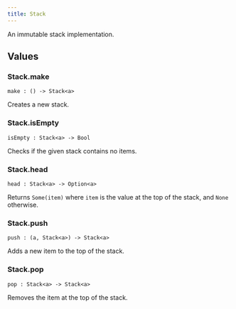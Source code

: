 ```yaml
---
title: Stack
---
```


An immutable stack implementation.

## Values

### Stack.**make**

```grain
make : () -> Stack<a>
```

Creates a new stack.

### Stack.**isEmpty**

```grain
isEmpty : Stack<a> -> Bool
```

Checks if the given stack contains no items.

### Stack.**head**

```grain
head : Stack<a> -> Option<a>
```

Returns `Some(item)` where `item` is the value at the top of the stack, and `None` otherwise.

### Stack.**push**

```grain
push : (a, Stack<a>) -> Stack<a>
```

Adds a new item to the top of the stack.

### Stack.**pop**

```grain
pop : Stack<a> -> Stack<a>
```

Removes the item at the top of the stack.
